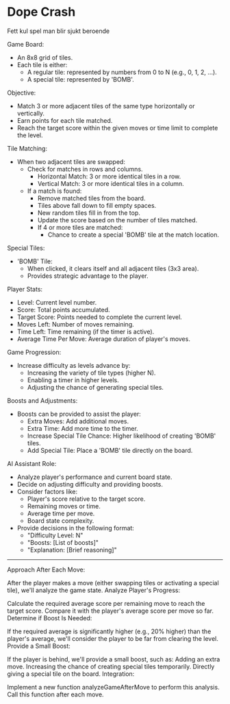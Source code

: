 # Dope Crash
 Fett kul spel man blir sjukt beroende


Game Board:
- An 8x8 grid of tiles.
- Each tile is either:
  - A regular tile: represented by numbers from 0 to N (e.g., 0, 1, 2, ...).
  - A special tile: represented by 'BOMB'.

Objective:
- Match 3 or more adjacent tiles of the same type horizontally or vertically.
- Earn points for each tile matched.
- Reach the target score within the given moves or time limit to complete the level.

Tile Matching:
- When two adjacent tiles are swapped:
  - Check for matches in rows and columns.
    - Horizontal Match: 3 or more identical tiles in a row.
    - Vertical Match: 3 or more identical tiles in a column.
  - If a match is found:
    - Remove matched tiles from the board.
    - Tiles above fall down to fill empty spaces.
    - New random tiles fill in from the top.
    - Update the score based on the number of tiles matched.
    - If 4 or more tiles are matched:
      - Chance to create a special 'BOMB' tile at the match location.

Special Tiles:
- 'BOMB' Tile:
  - When clicked, it clears itself and all adjacent tiles (3x3 area).
  - Provides strategic advantage to the player.

Player Stats:
- Level: Current level number.
- Score: Total points accumulated.
- Target Score: Points needed to complete the current level.
- Moves Left: Number of moves remaining.
- Time Left: Time remaining (if the timer is active).
- Average Time Per Move: Average duration of player's moves.

Game Progression:
- Increase difficulty as levels advance by:
  - Increasing the variety of tile types (higher N).
  - Enabling a timer in higher levels.
  - Adjusting the chance of generating special tiles.

Boosts and Adjustments:
- Boosts can be provided to assist the player:
  - Extra Moves: Add additional moves.
  - Extra Time: Add more time to the timer.
  - Increase Special Tile Chance: Higher likelihood of creating 'BOMB' tiles.
  - Add Special Tile: Place a 'BOMB' tile directly on the board.

AI Assistant Role:
- Analyze player's performance and current board state.
- Decide on adjusting difficulty and providing boosts.
- Consider factors like:
  - Player's score relative to the target score.
  - Remaining moves or time.
  - Average time per move.
  - Board state complexity.
- Provide decisions in the following format:
  - "Difficulty Level: N"
  - "Boosts: [List of boosts]"
  - "Explanation: [Brief reasoning]"

---------------------------------------------------------------------------------------------------------


Approach
After Each Move:

After the player makes a move (either swapping tiles or activating a special tile), we'll analyze the game state.
Analyze Player's Progress:

Calculate the required average score per remaining move to reach the target score.
Compare it with the player's average score per move so far.
Determine if Boost Is Needed:

If the required average is significantly higher (e.g., 20% higher) than the player's average, we'll consider the player to be far from clearing the level.
Provide a Small Boost:

If the player is behind, we'll provide a small boost, such as:
Adding an extra move.
Increasing the chance of creating special tiles temporarily.
Directly giving a special tile on the board.
Integration:

Implement a new function analyzeGameAfterMove to perform this analysis.
Call this function after each move.
